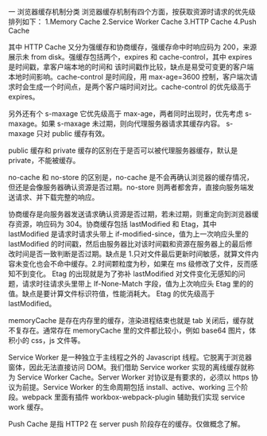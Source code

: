 一 浏览器缓存机制分类
浏览器缓存机制有四个方面，按获取资源时请求的优先级排列如下：
1.Memory Cache
2.Service Worker Cache
3.HTTP Cache
4.Push Cache

其中 HTTP Cache 又分为强缓存和协商缓存，强缓存命中时响应码为 200，来源展示未 from disk。强缓存包括两个，expires 和 cache-control，其中 expires 是时间戳，拿客户端本地的时间和
该时间戳作比较，缺点是易受可变更的客户端本地时间影响。cache-control 是时间段，用 max-age=3600 控制，客户端次请求时会生成一个时间点，是两个客户端时间对比。cache-control 的优先级高于 expires。

另外还有个 s-maxage 它优先级高于 max-age，两者同时出现时，优先考虑 s-maxage。如果 s-maxage 未过期，则向代理服务器请求其缓存内容。 s-maxage 只对 public 缓存有效。

public 缓存和 private 缓存的区别在于是否可以被代理服务器缓存，默认是 private，不能被缓存。

no-cache 和 no-store 的区别是，no-cache 是不会再确认浏览器的缓存情况，但还是会像服务器确认资源是否过期。no-store 则两者都舍弃，直接向服务端发送请求、并下载完整的响应。

协商缓存是向服务器发送请求确认资源是否过期，若未过期，则重定向到浏览器缓存资源，响应码为 304。协商缓存包括 lastModified 和 Etag，其中 lastModified 是请求时请求头带上 if-modified-since，值为上一次响应头里的 lastModified 的时间戳，然后由服务器比对该时间戳和资源在服务器上的最后修改时间是否一致判断是否过期。缺点是 1.只对文件最后更新时间敏感，就算文件内容未变化也会不命中缓存。2.时间颗粒度为秒，如果在 ms 级修改了文件，反而感知不到变化。
Etag 的出现就是为了弥补 lastModified 对文件变化无感知的问题，请求时往请求头里带上 If-None-Match 字段，值为上次响应头 Etag 里的的值。缺点是要计算文件标识符值，性能消耗大。
Etag 的优先级高于 lastModified。

memoryCache 是存在内存里的缓存，渲染进程结束也就是 tab 关闭后，缓存就不复存在。通常存在 memoryCache 里的文件都比较小，例如 base64 图片，体积小的 css，js 文件等。

Service Worker 是一种独立于主线程之外的 Javascript 线程。它脱离于浏览器窗体，因此无法直接访问 DOM。我们借助 Service worker 实现的离线缓存就称为 Service Worker Cache。Server Worker 对协议是有要求的，必须以 https 协议为前提。Service Worker 的生命周期包括 install、active、working 三个阶段。webpack 里面有插件 workbox-webpack-plugin 辅助我们实现 service work 缓存。

Push Cache 是指 HTTP2 在 server push 阶段存在的缓存。仅做概念了解。
